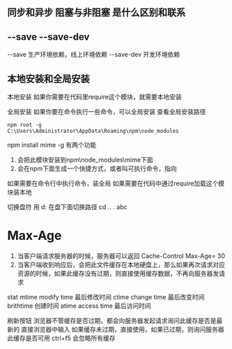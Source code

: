 ##  同步和异步 阻塞与非阻塞 是什么区别和联系

## --save --save-dev
--save
生产环境依赖，线上环境依赖
--save-dev
开发环境依赖


## 本地安装和全局安装
本地安装
如果你需要在代码里require这个模块，就需要本地安装

全局安装
如果你要在命令执行一些命令，可以全局安装
查看全局安装路径 
```
npm root -g
C:\Users\Administrator\AppData\Roaming\npm\node_modules
```

npm install mime -g 
有两个功能
1. 会把此模块安装到npm\node_modules\mime下面
2. 会在npm下面生成一个快捷方式，或者叫可执行命令，指向


如果需要在命令行中执行命令，装全局
如果需要在代码中通过require加载这个模块装本地


切换盘符 用  d:
在盘下面切换路径  cd ..   .   abc


# Max-Age
1. 当客户端请求服务器的时候，服务器可以返回 Cache-Control Max-Age= 30
2. 当客户端收到响应后，会把此文件缓存在本地硬盘上，那么如果再次请求对应资源的时候，如果此缓存没有过期，则直接使用缓存数据，不再向服务器发请求


stat
mtime modify time 最后修改时间
ctime change time 最后改变时间
brithtime 创建时间
atime access time 最后访问时间

刷新按钮
浏览器不管缓存是否过期，都会向服务器发起请求询问此缓存是否是最新的
直接浏览器中输入
如果缓存未过期，直接使用，如果已过期，则询问服务器此缓存是否可用
ctrl+f5 
会忽略所有缓存